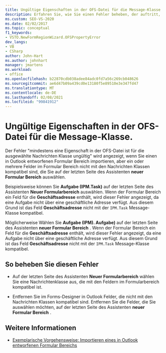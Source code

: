 ```yaml
---
title: Ungültige Eigenschaften in der OFS-Datei für die Message-Klasse "
description: Erfahren Sie, wie Sie einen Fehler beheben, der auftritt, wenn mindestens eine Eigenschaft in der OFS-Datei für die ausgewählte Nachrichten Klasse ungültig ist.
ms.custom: SEO-VS-2020
ms.date: 02/02/2017
ms.topic: conceptual
f1_keywords:
- VSTO.NewFormRegionWizard.OFSPropertyError
dev_langs:
- VB
- CSharp
author: John-Hart
ms.author: johnhart
manager: jmartens
ms.workload:
- office
ms.openlocfilehash: b22870cdb038adee84adc0fd7a56c269cb048626
ms.sourcegitcommit: ae6d47b09a439cd0e13180f5e89510e3e347fd47
ms.translationtype: MT
ms.contentlocale: de-DE
ms.lasthandoff: 02/08/2021
ms.locfileid: "99841912"
---
```

# <a name="invalid-properties-in-the-ofs-file-for-the-message-class"></a>Ungültige Eigenschaften in der OFS-Datei für die Message-Klasse.

  Der Fehler "mindestens eine Eigenschaft in der OFS-Datei ist für die ausgewählte Nachrichten Klasse ungültig" wird angezeigt, wenn Sie einen in Outlook entworfenen Formular Bereich importieren, aber ein oder mehrere Felder im Formular Bereich nicht mit den Nachrichten Klassen kompatibel sind, die Sie auf der letzten Seite des Assistenten **neuer Formular Bereich** auswählen.

Beispielsweise können Sie **Aufgabe (IPM.Task)** auf der letzten Seite des Assistenten **Neuer Formularbereich** auswählen. Wenn der Formular Bereich ein Feld für die **Geschäftsadresse** enthält, wird dieser Fehler angezeigt, da eine Aufgabe nicht über eine geschäftliche Adresse verfügt. Aus diesem Grund ist das Feld **Geschäftsadresse** nicht mit der `IPM.Task` Message-Klasse kompatibel.

 Möglicherweise Wählen Sie **Aufgabe (IPM). Aufgabe)** auf der letzten Seite des Assistenten **neuer Formular Bereich** . Wenn der Formular Bereich ein Feld für die **Geschäftsadresse** enthält, wird dieser Fehler angezeigt, da eine Aufgabe nicht über eine geschäftliche Adresse verfügt. Aus diesem Grund ist das Feld **Geschäftsadresse** nicht mit der `IPM.Task` Message-Klasse kompatibel.

## <a name="to-correct-this-error"></a>So beheben Sie diesen Fehler

- Auf der letzten Seite des Assistenten **Neuer Formularbereich** wählen Sie eine Nachrichtenklasse aus, die mit den Feldern im Formularbereich kompatibel ist.

- Entfernen Sie im Forms-Designer in Outlook Felder, die nicht mit den Nachrichten Klassen kompatibel sind. Entfernen Sie die Felder, die Sie auswählen möchten, auf der letzten Seite des Assistenten **neuer Formular Bereich** .

## <a name="see-also"></a>Weitere Informationen
- [Exemplarische Vorgehensweise: Importieren eines in Outlook entworfenen Formular Bereichs](../vsto/walkthrough-importing-a-form-region-that-is-designed-in-outlook.md)

